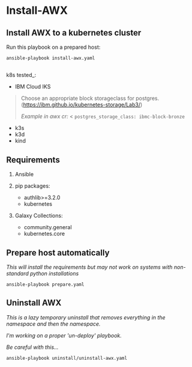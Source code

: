 # Install-AWX

## Install AWX to a kubernetes cluster

Run this playbook on a prepared host:

`ansible-playbook install-awx.yaml`
##

k8s tested_:
- IBM Cloud IKS
> Choose an appropriate block storageclass for postgres. (https://ibm.github.io/kubernetes-storage/Lab3/)
>
> _Example in awx cr:_
<
>  `postgres_storage_class: ibmc-block-bronze`
- k3s
- k3d
- kind

## Requirements
1. Ansible
2. pip packages: 
    - authlib>=3.2.0
    - kubernetes
    
3. Galaxy Collections:
    - community.general 
    - kubernetes.core

## Prepare host automatically
_This will install the requirements but may not work on systems with non-standard python installations_

`ansible-playbook prepare.yaml`

## Uninstall AWX

*This is a lazy temporary uninstall that removes everything in the namespace and then the namespace.*

*I'm working on a proper 'un-deploy' playbook.*

*Be careful with this...*

`ansible-playbook uninstall/uninstall-awx.yaml`
